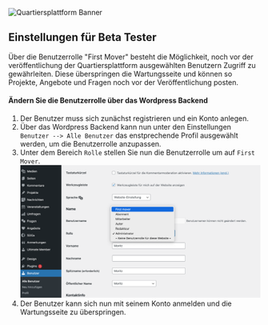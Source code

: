 ![Quartiersplattform Banner](https://github.com/studio-arrenberg/quartiersplattform/raw/main/.github/assets/quartiersplattform-banner-02.jpg)

## Einstellungen für Beta Tester
Über die Benutzerrolle "First Mover" besteht die Möglichkeit, noch vor der veröffentlichung der Quartiersplattform ausgewählten Benutzern Zugriff zu gewährleiten. Diese überspringen die Wartungsseite und können so Projekte, Angebote und Fragen noch vor der Veröffentlichung posten.



#### Ändern Sie die Benutzerrolle über das Wordpress Backend
1. Der Benutzer muss sich zunächst registrieren und ein Konto anlegen.
2. Über das Wordpress Backend kann nun unter den Einstellungen `Benutzer --> Alle Benutzer` das enstprechende Profil ausgewählt werden, um die Benutzerrolle anzupassen.
3. Unter dem Bereich `Rolle` stellen Sie nun die Benutzerrolle um auf `First Mover`.
![Seiteneinstellungen](/documentation/assets/QP_First_Mover_User_Role.png)
1. Der Benutzer kann sich nun mit seinem Konto anmelden und die Wartungsseite zu überspringen.
